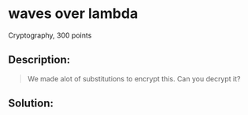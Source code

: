 # waves over lambda
Cryptography, 300 points

## Description:
> We made alot of substitutions to encrypt this. Can you decrypt it?


## Solution: 



